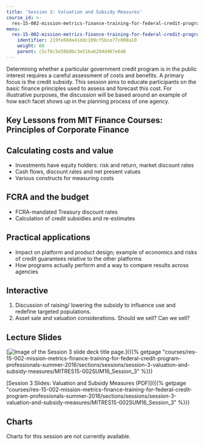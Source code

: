 ```yaml
---
title: 'Session 3: Valuation and Subsidy Measures'
course_id: >-
  res-15-002-mission-metrics-finance-training-for-federal-credit-program-professionals-summer-2016
menu:
  res-15-002-mission-metrics-finance-training-for-federal-credit-program-professionals-summer-2016:
    identifier: 219fe568e41ddc109cf5bce77c008a10
    weight: 60
    parent: c5cf8c5e59b0bc3e51ba6284d467e6d6
---
```

Determining whether a particular government credit program is in the public interest requires a careful assessment of costs and benefits. A primary focus is the credit subsidy. This session aims to educate participants on the basic finance principles used to assess and forecast this cost. For illustrative purposes, the discussion will be based around an example of how each facet shows up in the planning process of one agency.

Key Lessons from MIT Finance Courses: Principles of Corporate Finance
---------------------------------------------------------------------

Calculating costs and value
---------------------------

*   Investments have equity holders: risk and return, market discount rates
*   Cash flows, discount rates and net present values
*   Various constructs for measuring costs

FCRA and the budget
-------------------

*   FCRA-mandated Treasury discount rates
*   Calculation of credit subsidies and re-estimates

Practical applications
----------------------

*   Impact on platform and product design; example of economics and risks of credit guarantees relative to the other platforms
*   How programs actually perform and a way to compare results across agencies

Interactive
-----------

1.  Discussion of raising/ lowering the subsidy to influence use and redefine targeted populations.
2.  Asset sale and valuation considerations. Should we sell? Can we sell?

Lecture Slides
--------------

[![Image of the Session 3 slide deck title page.](https://open-learning-course-data-ci.s3.amazonaws.com/res-15-002-mission-metrics-finance-training-for-federal-credit-program-professionals-summer-2016/ed32ebd86612ff03198ad321fbc0c49e_RES15-002_Session_3.jpg)]({{% getpage "courses/res-15-002-mission-metrics-finance-training-for-federal-credit-program-professionals-summer-2016/sections/sessions/session-3-valuation-and-subsidy-measures/MITRES15-002SUM16_Session_3" %}})

[Session 3 Slides: Valuation and Subsidy Measures (PDF)]({{% getpage "courses/res-15-002-mission-metrics-finance-training-for-federal-credit-program-professionals-summer-2016/sections/sessions/session-3-valuation-and-subsidy-measures/MITRES15-002SUM16_Session_3" %}})

Charts
------

Charts for this session are not currently available.